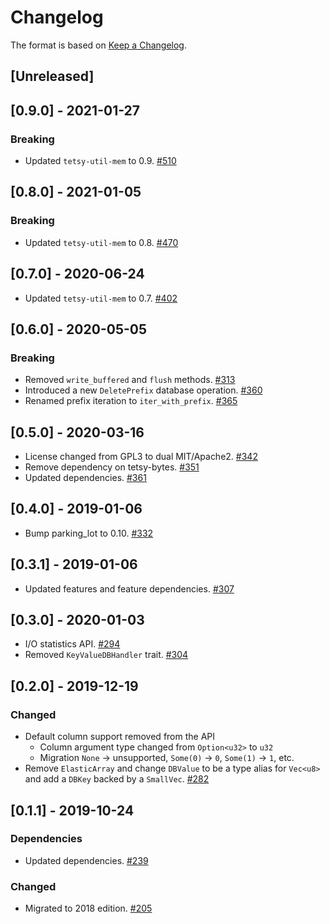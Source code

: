 # Changelog

The format is based on [Keep a Changelog].

[Keep a Changelog]: http://keepachangelog.com/en/1.0.0/

## [Unreleased]

## [0.9.0] - 2021-01-27
### Breaking
- Updated `tetsy-util-mem` to 0.9. [#510](https://github.com/tetcoin/tetsy-common/pull/510)

## [0.8.0] - 2021-01-05
### Breaking
- Updated `tetsy-util-mem` to 0.8. [#470](https://github.com/tetcoin/tetsy-common/pull/470)

## [0.7.0] - 2020-06-24
- Updated `tetsy-util-mem` to 0.7. [#402](https://github.com/tetcoin/tetsy-common/pull/402)

## [0.6.0] - 2020-05-05
### Breaking
- Removed `write_buffered` and `flush` methods. [#313](https://github.com/tetcoin/tetsy-common/pull/313)
- Introduced a new `DeletePrefix` database operation. [#360](https://github.com/tetcoin/tetsy-common/pull/360)
- Renamed prefix iteration to `iter_with_prefix`. [#365](https://github.com/tetcoin/tetsy-common/pull/365)

## [0.5.0] - 2020-03-16
- License changed from GPL3 to dual MIT/Apache2. [#342](https://github.com/tetcoin/tetsy-common/pull/342)
- Remove dependency on tetsy-bytes. [#351](https://github.com/tetcoin/tetsy-common/pull/351)
- Updated dependencies. [#361](https://github.com/tetcoin/tetsy-common/pull/361)

## [0.4.0] - 2019-01-06
- Bump parking_lot to 0.10. [#332](https://github.com/tetcoin/tetsy-common/pull/332)

## [0.3.1] - 2019-01-06
- Updated features and feature dependencies. [#307](https://github.com/tetcoin/tetsy-common/pull/307)

## [0.3.0] - 2020-01-03
- I/O statistics API. [#294](https://github.com/tetcoin/tetsy-common/pull/294)
- Removed `KeyValueDBHandler` trait. [#304](https://github.com/tetcoin/tetsy-common/pull/304)

## [0.2.0] - 2019-12-19
### Changed
- Default column support removed from the API
  - Column argument type changed from `Option<u32>` to `u32`
  - Migration `None` -> unsupported, `Some(0)` -> `0`, `Some(1)` -> `1`, etc.
- Remove `ElasticArray` and change `DBValue` to be a type alias for `Vec<u8>` and add a `DBKey` backed by a `SmallVec`.  [#282](https://github.com/tetcoin/tetsy-common/pull/282)

## [0.1.1] - 2019-10-24
### Dependencies
- Updated dependencies. [#239](https://github.com/tetcoin/tetsy-common/pull/239)
### Changed
- Migrated to 2018 edition. [#205](https://github.com/tetcoin/tetsy-common/pull/205)
